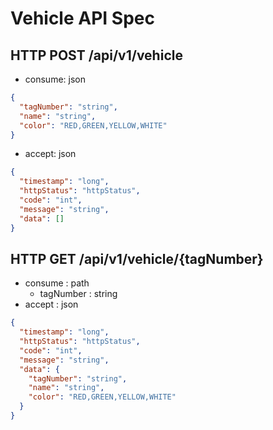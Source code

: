 # Vehicle API Spec

## HTTP POST /api/v1/vehicle

- consume: json

```json
{
  "tagNumber": "string",
  "name": "string",
  "color": "RED,GREEN,YELLOW,WHITE"
}
```

- accept: json

```json
{
  "timestamp": "long",
  "httpStatus": "httpStatus",
  "code": "int",
  "message": "string",
  "data": []
}
```

## HTTP GET /api/v1/vehicle/{tagNumber}

- consume : path
    - tagNumber : string
- accept : json

```json
{
  "timestamp": "long",
  "httpStatus": "httpStatus",
  "code": "int",
  "message": "string",
  "data": {
    "tagNumber": "string",
    "name": "string",
    "color": "RED,GREEN,YELLOW,WHITE"
  }
}
```

